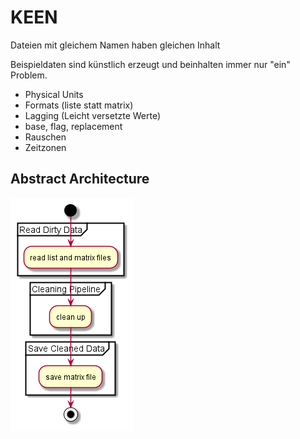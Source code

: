 # KEEN


Dateien mit gleichem Namen haben gleichen Inhalt



Beispieldaten sind künstlich erzeugt und beinhalten immer nur "ein" Problem.

- Physical Units
- Formats (liste statt matrix)
- Lagging (Leicht versetzte Werte)
- base, flag, replacement
- Rauschen
- Zeitzonen

## Abstract Architecture

![AbstractArchitecture](Pipeline_Abstract.png)

